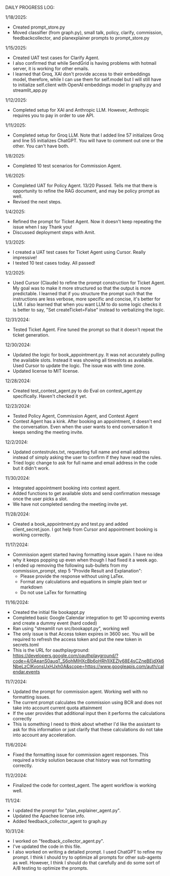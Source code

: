 DAILY PROGRESS LOG:

1/18/2025:
- Created prompt_store.py
- Moved classifier (from graph.py), small talk, policy, clarify, commission, feedbackcollector, and planexplainer prompts to prompt_store.py 

1/15/2025:
- Created UAT test cases for Clarify Agent.
- I also confirmed that while SendGrid is having problems with hotmail server, it is working for other emails.
- I learned that Groq, XAI don't provide access to their embeddings model, therefore, while I can use them for self.model but I will still have to initialize self.client with OpenAI embeddings model in graphy.py and streamlit_app.py 

1/12/2025:
- Completed setup for XAI and Anthropic LLM. However, Anthropic requires you to pay in order to use API.

1/11/2025:
- Completed setup for Groq LLM. Note that I added line 57 initializes Groq and line 55 initializes ChatGPT. You will have to comment out one or the other. You can't have both.

1/8/2025:
- Completed 10 test scenarios for Commission Agent.

1/6/2025:
- Completed UAT for Policy Agent. 13/20 Passed. Tells me that there is opportunity to refine the RAG document, and may be policy prompt as well.
- Revised the next steps.

1/4/2025:
- Refined the prompt for Ticket Agent. Now it doesn't keep repeating the issue when I say Thank you!
- Discussed deployment steps with Amit. 

1/3/2025:
- I created a UAT test cases for Ticket Agent using Cursor. Really impressive!
- I tested 10 test cases today. All passed!

1/2/2025:
- Used Cursor (Claude) to refine the prompt construction for Ticket Agent. My goal was to make it more structured so that the output is more predictable. I learned that if you structure the prompt such that the instructions are less verbose, more specific and concise, it's better for LLM. I also learned that when you want LLM to do some logic checks it is better to say, "Set createTicket=False" instead to verbalizing the logic.

12/31/2024:
- Tested Ticket Agent. Fine tuned the prompt so that it doesn't repeat the ticket generation.

12/30/2024:
- Updated the logic for book_appointment.py. It was not accurately pulling the available slots. Instead it was showing all timeslots as available. Used Cursor to update the logic. The issue was with time zone.
- Updated license to MIT license.

12/28/2024:
- Created test_contest_agent.py to do Eval on contest_agent.py specifically. Haven't checked it yet.

12/23/2024:
- Tested Policy Agent, Commission Agent, and Contest Agent
- Contest Agent has a kink. After booking an appointment, it doesn't end the conversation. Even when the user wants to end conversation it keeps sending the meeting invite.

12/2/2024:
- Updated contestrules.txt, requesting full name and email address instead of simply asking the user to confirm if they have read the rules.
- Tried logic change to ask for full name and email address in the code but it didn't work.

11/30/2024:
- Integrated appointment booking into contest agent.
- Added functions to get available slots and send confirmation message once the user picks a slot.
- We have not completed sending the meeting invite yet.

11/28/2024:
- Created a book_appointment.py and test.py and added client_secret.json. I got help from Cursor and appointment booking is working correctly.

11/17/2024:
- Commission agent started having formatting issue again. I have no idea why it keeps popping up even when though I had fixed it a week ago.
- I ended up removing the following sub-bullets from my commission_prompt, step 5 "Provide Result and Explanation":
    - Please provide the response without using LaTex.
    - Format any calculations and equations in simple plain text or markdown
    - Do not use LaTex for formatting

11/16/2024:
- Created the initial file bookappt.py
- Completed basic Google Calendar integration to get 10 upcoming events and create a dummy event (hard coded)
- Ran using "streamlit run src/bookappt.py", working well
- The only issue is that Access token expires in 3600 sec. You will be required to refresh the access token and put the new token in secrets.toml
- This is the URL for oauthplayground: https://developers.google.com/oauthplayground/?code=4/0AeanS0auqT_S6ohMIHXcBb6oHRh1lXEZIy68E4sCZneBEjdXk6NbeLzCIKvonsUxHJxh0A&scope=https://www.googleapis.com/auth/calendar.events


11/7/2024:
- Updated the prompt for commission agent. Working well with no formatting issues.
- The current prompt calculates the commission using BCR and does not take into account current quota attainment
- If the user provides that additional input then it performs the calculations correctly
- This is something I need to think about whether I'd like the assistant to ask for this information or just clarify that these calculations do not take into account any acceleration.

11/6/2024:
- Fixed the formatting issue for commission agent responses. This required a tricky solution because chat history was not formatting correctly.

11/2/2024:
- Finalized the code for contest_agent. The agent workflow is working well.

11/1/24: 
- I updated the prompt for "plan_explainer_agent.py". 
- Updated the Apachee license info.
- Added feedback_collector_agent to graph.py

10/31/24: 
- I worked on "feedback_collector_agent.py". 
- I've updated the code in this file. 
- I also worked on writing a detailed prompt. I used ChatGPT to refine my prompt. I think I should try to optimize all prompts for other sub-agents as well. However, I think I should do that carefully and do some sort of A/B testing to optimize the prompts.